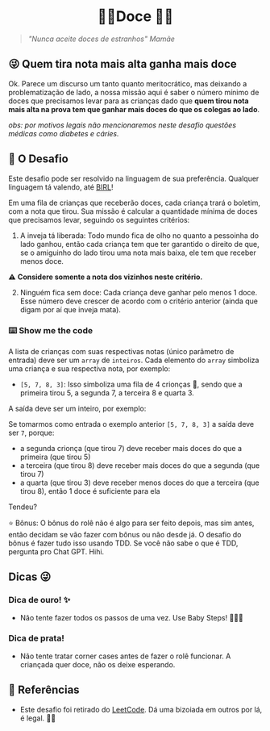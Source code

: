 <h1 align="center">
 🍬🍭Doce 🧁🍪
</h1>

> *"Nunca aceite doces de estranhos" Mamãe*

## 😜 Quem tira nota mais alta ganha mais doce
Ok. Parece um discurso um tanto quanto meritocrático, mas deixando a problematização de lado, a nossa missão aqui é saber o número mínimo de doces que precisamos levar para as crianças dado que **quem tirou nota mais alta na prova tem que ganhar mais doces do que os colegas ao lado**. 

*obs: por motivos legais não mencionaremos neste desafio questões médicas como diabetes e cáries.*

## 🚀 O Desafio

Este desafio pode ser resolvido na linguagem de sua preferência. Qualquer linguagem tá valendo, até [BIRL](https://birl-language.github.io/)!

Em uma fila de crianças que receberão doces, cada criança trará o boletim, com a nota que tirou. Sua missão é calcular a quantidade mínima de doces que precisamos levar, seguindo os seguintes critérios:

1. A inveja tá liberada: Todo mundo fica de olho no quanto a pessoinha do lado ganhou, então cada criança tem que ter garantido o direito de que, se o amiguinho do lado tirou uma nota mais baixa, ele tem que receber menos doce. 

⚠️ **Considere somente a nota dos vizinhos neste critério.**

2. Ninguém fica sem doce: Cada criança deve ganhar pelo menos 1 doce. Esse número deve crescer de acordo com o critério anterior (ainda que digam por aí que inveja mata).

### ⌨️ Show me the code

A lista de crianças com suas respectivas notas (único parâmetro de entrada) deve ser um `array` de `inteiros`. Cada elemento do `array` simboliza uma criança e sua respectiva nota, por exemplo:

- ``[5, 7, 8, 3]``: Isso simboliza uma fila de 4 crionças 🐯, sendo que a primeira tirou 5, a segunda 7, a terceira 8 e quarta 3.

A saída deve ser um inteiro, por exemplo:

Se tomarmos como entrada o exemplo anterior ``[5, 7, 8, 3]`` a saída deve ser `7`, porque:

- a segunda crionça (que tirou 7) deve receber mais doces do que a primeira (que tirou 5)
- a terceira (que tirou 8) deve receber mais doces do que a segunda (que tirou 7)
- a quarta (que tirou 3) deve receber menos doces do que a terceira (que tirou 8), então 1 doce é suficiente para ela

Tendeu?

⭐ Bônus: O bônus do rolê não é algo para ser feito depois, mas sim antes, então decidam se vão fazer com bônus ou não desde já. O desafio do bônus é fazer tudo isso usando TDD. Se você não sabe o que é TDD, pergunta pro Chat GPT. Hihi.

## Dicas 😜
### Dica de ouro! ✨
- Não tente fazer todos os passos de uma vez. Use Baby Steps! 👶🏾🍼 
### Dica de prata!
- Não tente tratar corner cases antes de fazer o rolê funcionar. A criançada quer doce, não os deixe esperando.

## 📎 Referências
- Este desafio foi retirado do [LeetCode](https://leetcode.com/problems/candy/?envType=study-plan-v2&envId=top-interview-150). Dá uma bizoiada em outros por lá, é legal. 👍🏾